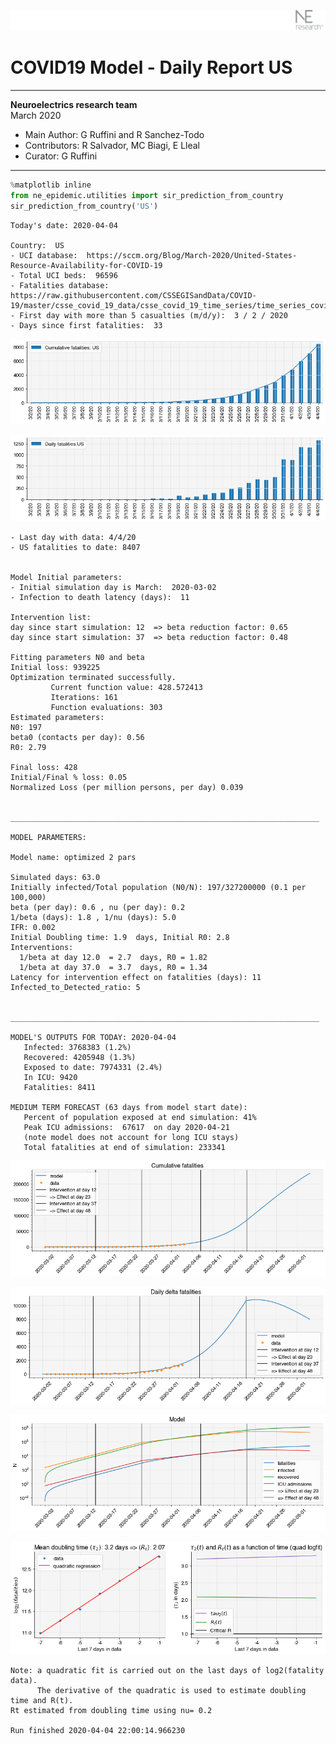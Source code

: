 ![](./images/logo.png)
# COVID19 Model - Daily Report US

---

**Neuroelectrics research team**  
March 2020  
* Main Author: G Ruffini and R Sanchez-Todo  
* Contributors: R Salvador, MC Biagi, E Lleal
* Curator: G Ruffini

---


```python
%matplotlib inline
from ne_epidemic.utilities import sir_prediction_from_country
sir_prediction_from_country('US')
```

    Today's date: 2020-04-04 
    
    Country:  US
    - UCI database:  https://sccm.org/Blog/March-2020/United-States-Resource-Availability-for-COVID-19
    - Total UCI beds:  96596
    - Fatalities database:  https://raw.githubusercontent.com/CSSEGISandData/COVID-19/master/csse_covid_19_data/csse_covid_19_time_series/time_series_covid19_deaths_global.csv
    - First day with more than 5 casualties (m/d/y):  3 / 2 / 2020
    - Days since first fatalities:  33



![png](03%20-%20Daily_Report_US_files/03%20-%20Daily_Report_US_1_1.png)



![png](03%20-%20Daily_Report_US_files/03%20-%20Daily_Report_US_1_2.png)


    - Last day with data: 4/4/20
    - US fatalities to date: 8407
     
    
    Model Initial parameters:
    - Initial simulation day is March:  2020-03-02
    - Infection to death latency (days):  11
    
    Intervention list:
    day since start simulation: 12  => beta reduction factor: 0.65
    day since start simulation: 37  => beta reduction factor: 0.48
    
    Fitting parameters N0 and beta
    Initial loss: 939225
    Optimization terminated successfully.
             Current function value: 428.572413
             Iterations: 161
             Function evaluations: 303
    Estimated parameters:
    N0: 197
    beta0 (contacts per day): 0.56
    R0: 2.79
    
    Final loss: 428
    Initial/Final % loss: 0.05
    Normalized Loss (per million persons, per day) 0.039 
    
    
    _____________________________________________________________________
     
    MODEL PARAMETERS:
    
    Model name: optimized 2 pars
    
    Simulated days: 63.0
    Initially infected/Total population (N0/N): 197/327200000 (0.1 per 100,000)
    beta (per day): 0.6 , nu (per day): 0.2
    1/beta (days): 1.8 , 1/nu (days): 5.0
    IFR: 0.002
    Initial Doubling time: 1.9  days, Initial R0: 2.8
    Interventions:
      1/beta at day 12.0  = 2.7  days, R0 = 1.82
      1/beta at day 37.0  = 3.7  days, R0 = 1.34
    Latency for intervention effect on fatalities (days): 11
    Infected_to_Detected_ratio: 5
    
    
    _____________________________________________________________________
    
    MODEL'S OUTPUTS FOR TODAY: 2020-04-04
       Infected: 3768383 (1.2%)
       Recovered: 4205948 (1.3%)
       Exposed to date: 7974331 (2.4%)
       In ICU: 9420
       Fatalities: 8411
     
    MEDIUM TERM FORECAST (63 days from model start date): 
       Percent of population exposed at end simulation: 41%
       Peak ICU admissions:  67617  on day 2020-04-21
       (note model does not account for long ICU stays)
       Total fatalities at end of simulation: 233341



![png](03%20-%20Daily_Report_US_files/03%20-%20Daily_Report_US_1_4.png)



![png](03%20-%20Daily_Report_US_files/03%20-%20Daily_Report_US_1_5.png)



![png](03%20-%20Daily_Report_US_files/03%20-%20Daily_Report_US_1_6.png)


     



![png](03%20-%20Daily_Report_US_files/03%20-%20Daily_Report_US_1_8.png)


    Note: a quadratic fit is carried out on the last days of log2(fatality data).
          The derivative of the quadratic is used to estimate doubling time and R(t).
    Rt estimated from doubling time using nu= 0.2
    
    Run finished 2020-04-04 22:00:14.966230

